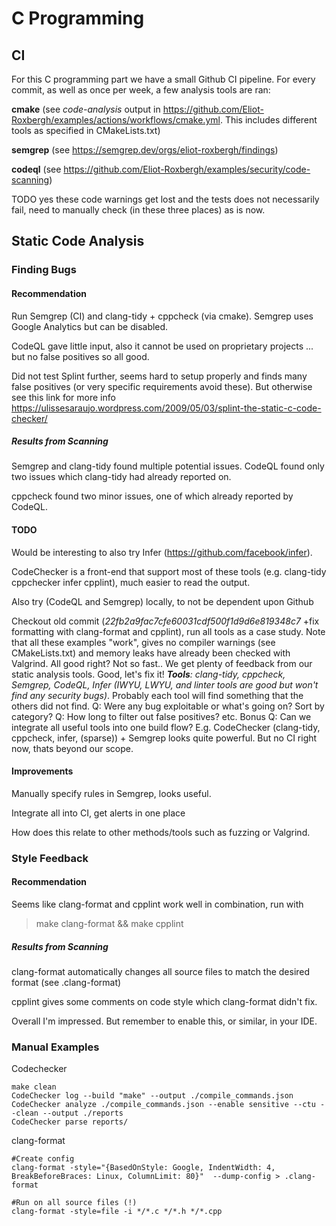 # C Programming

## CI

For this C programming part we have a small Github CI pipeline.
For every commit, as well as once per week, a few analysis tools are ran:

**cmake** (see _code-analysis_ output in https://github.com/Eliot-Roxbergh/examples/actions/workflows/cmake.yml. This includes different tools as specified in CMakeLists.txt)

**semgrep** (see https://semgrep.dev/orgs/eliot-roxbergh/findings)

**codeql** (see https://github.com/Eliot-Roxbergh/examples/security/code-scanning)

TODO yes these code warnings get lost and the tests does not necessarily fail, need to manually check (in these three places) as is now.

## Static Code Analysis

### Finding Bugs

#### Recommendation

Run Semgrep (CI) and clang-tidy + cppcheck (via cmake). Semgrep uses Google Analytics but can be disabled.

CodeQL gave little input, also it cannot be used on proprietary projects ... but no false positives so all good.

Did not test Splint further, seems hard to setup properly and finds many false positives (or very specific requirements avoid these).
But otherwise see this link for more info https://ulissesaraujo.wordpress.com/2009/05/03/splint-the-static-c-code-checker/

##### Results from Scanning

Semgrep and clang-tidy found multiple potential issues. CodeQL found only two issues which clang-tidy had already reported on.

cppcheck found two minor issues, one of which already reported by CodeQL.

#### TODO

Would be interesting to also try Infer (https://github.com/facebook/infer).

CodeChecker is a front-end that support most of these tools (e.g. clang-tidy cppchecker infer cpplint), much easier to read the output.

Also try (CodeQL and Semgrep) locally, to not be dependent upon Github

Checkout old commit (_22fb2a9fac7cfe60031cdf500f1d9d6e819348c7_ +fix formatting with clang-format and cpplint), run all tools as a case study. Note that all these examples
"work", gives no compiler warnings (see CMakeLists.txt) and memory leaks have already been checked with Valgrind. All good right? Not so fast..
We get plenty of feedback from our static analysis tools. Good, let's fix it!
_**Tools**: clang-tidy, cppcheck, Semgrep, CodeQL, Infer (IWYU, LWYU, and linter tools are good but won't find any security bugs)_.
Probably each tool will find something that the others did not find.
Q: Were any bug exploitable or what's going on? Sort by category?
Q: How long to filter out false positives? etc.
Bonus Q: Can we integrate all useful tools into one build flow? E.g. CodeChecker (clang-tidy, cppcheck, infer, (sparse)) + Semgrep looks quite powerful. But no CI right now, thats beyond our scope.

#### Improvements

Manually specify rules in Semgrep, looks useful.

Integrate all into CI, get alerts in one place

How does this relate to other methods/tools such as fuzzing or Valgrind.


### Style Feedback

#### Recommendation

Seems like clang-format and cpplint work well in combination, run with

>make clang-format && make cpplint



##### Results from Scanning

clang-format automatically changes all source files to match the desired format (see .clang-format)

cpplint gives some comments on code style which clang-format didn't fix.

Overall I'm impressed. But remember to enable this, or similar, in your IDE.



### Manual Examples

Codechecker

```
make clean
CodeChecker log --build "make" --output ./compile_commands.json
CodeChecker analyze ./compile_commands.json --enable sensitive --ctu --clean --output ./reports
CodeChecker parse reports/ 
```

clang-format

```
#Create config
clang-format -style="{BasedOnStyle: Google, IndentWidth: 4, BreakBeforeBraces: Linux, ColumnLimit: 80}"  --dump-config > .clang-format

#Run on all source files (!)
clang-format -style=file -i */*.c */*.h */*.cpp
```
